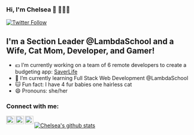 ### Hi, I'm Chelsea 👋 👩🏻‍💻

[![Twitter Follow](https://img.shields.io/twitter/follow/chelswetz?color=%231DA1F2&label=follow%20%40chelswetz&style=for-the-badge)](https://twitter.com/ChelsWetz)
## I'm a Section Leader @LambdaSchool and a Wife, Cat Mom, Developer, and Gamer!

- 💵  I’m currently working on a team of 6 remote developers to create a budgeting app: [SaverLife](https://github.com/Lambda-School-Labs/Labs25-SaverLife-TeamC-fe)
- 🌱  I’m currently learning Full Stack Web Development @LambdaSchool
- 🐱  Fun fact: I have 4 fur babies one hairless cat 
- 😄  Pronouns: she/her

### Connect with me: 

[<img align="left" alt="Chelsea Wetzel's DEV Profile" width="22px" src="https://d2fltix0v2e0sb.cloudfront.net/dev-badge.svg" />][dev]
[<img align="left" alt="ChelsWetz | Twitter" width="22px" src="https://cdn.jsdelivr.net/npm/simple-icons@v3/icons/twitter.svg" />][twitter]
[<img align="left" alt="markanator | LinkedIn" width="22px" src="https://cdn.jsdelivr.net/npm/simple-icons@v3/icons/linkedin.svg" />][linkedin]
<br />
[![Chelsea's github stats](https://github-readme-stats.vercel.app/api?username=chelsabeth)](https://github.com/chelsabeth/github-readme-stats)
  
[dev]: https://dev.to/chelsea_wetzel
[twitter]: https://twitter.com/ChelsWetz
[linkedin]: https://www.linkedin.com/in/chelsea-wetzel/
